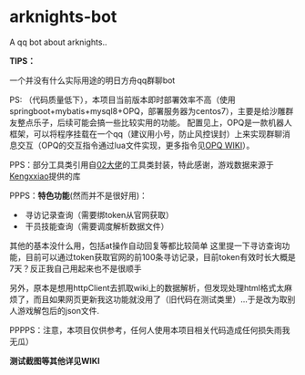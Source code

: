 # arknights-bot
A qq bot about arknights..

**TIPS：**

一个并没有什么实际用途的明日方舟qq群聊bot

PS:  （代码质量低下），本项目当前版本即时部署效率不高（使用springboot+mybatis+mysql8+OPQ，部署服务器为centos7），主要是给沙雕群友整点乐子，后续可能会搞一些比较实用的功能。
 配置见上，OPQ是一款机器人框架，可以将程序挂载在一个qq（建议用小号，防止风控误封）上来实现群聊消息交互（OPQ的交互指令通过lua文件实现，更多指令见[OPQ WIKI](https://github.com/opq-osc/OPQ/wiki)）。

PPS：部分工具类引用自[02大佬](https://github.com/Strelizia02/ArknightsAPI)的工具类封装，特此感谢，游戏数据来源于[Kengxxiao](https://github.com/Kengxxiao/ArknightsGameData)提供的库

PPPS：**特色功能**(然而并不是很好用)：

- ​    寻访记录查询（需要绑token从官网获取）
- ​    干员技能查询（需要调度解析数据文件）

其他的基本没什么用，包括at操作自动回复等都比较简单
这里提一下寻访查询功能，目前可以通过token获取官网的前100条寻访记录，目前token有效时长大概是7天？反正我自己用起来也不是很顺手

另外，原本是想用httpClient去抓取wiki上的数据解析，但发现处理html格式太麻烦了，而且如果网页更新我这功能就没用了（旧代码在测试类里）...于是改为取别人游戏解包后的json文件.

PPPPS：注意，本项目仅供参考，任何人使用本项目相关代码造成任何损失雨我无瓜）

**测试截图等其他详见WIKI**




